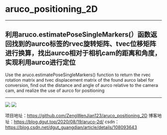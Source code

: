 # aruco_positioning_2D
-----
利用aruco.estimatePoseSingleMarkers(）函数返回找到的aurco标签的rvec旋转矩阵、tvec位移矩阵进行换算，找出aurco相对于相机cam的距离和角度，实现利用aurco进行定位
----
Use the aruco.estimatePoseSingleMarkers() function to return the rvec rotation matrix and tvec displacement matrix of the found aurco label for conversion, find out the distance and angle of aurco relative to the camera cam, and realize the use of aurco for positioning

---
![](https://cdn.jsdelivr.net/gh/ZengWenJian123/picBed/img/20200819094339.png)
![](https://cdn.jsdelivr.net/gh/ZengWenJian123/picBed/img/20200819094340.png)

项目地址：https://github.com/ZengWenJian123/aruco_positioning_2D
博客地址：https://blog.dgut.top/2020/08/19/aruco-2d/
csdn：https://blog.csdn.net/dgut_guangdian/article/details/108093643